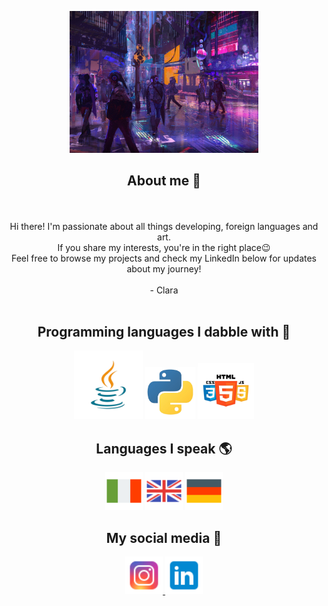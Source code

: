 <p align="center">
  <img src="https://raw.githubusercontent.com/ClaraCatania/ClaraCatania/main/background_img.jpg" alt="Banner" width="60%">
</p>

<h2 align="center">About me 🧸</h2>

<p align="center">
    <br>
    <br>
  Hi there! I'm passionate about all things developing, foreign languages and art. <br>
  If you share my interests, you're in the right place😉 <br>
  Feel free to browse my projects and check my LinkedIn below for updates about my journey!<br>
  <br>
  - Clara
    <br>
    <br>
  
</p>

<h2 align="center">Programming languages I dabble with 👾</h2>

<p align="center">
  <img src="java_logo.jpeg" alt="Java" width="110">  
  <img src="python_icon.jpeg" alt="Python" width="80">  
  <img src="css_html_js_logo.jpeg" alt="CSS, HTML, JS" width="90">  
</p>



<h2 align="center">Languages I speak 🌎</h2>
<p align="center">
    <img src="ita.png" alt="ita" width="60">
    <img src="gt.png" alt="eng" width="60">
    <img src="de.png" alt="de" width="60">

 
</p>
<h2 align="center">My social media 📱</h2>

<p align="center">
  <a href="https://www.instagram.com/clara.catania_">
    <img src="insta.png" alt="Instagram" width="60">
  </a>
  <a href="https://www.linkedin.com/in/clara-catania-885856267/">
    <img src="linkedin.png" alt="LinkedIn" width="60">
  </a>
</p>
